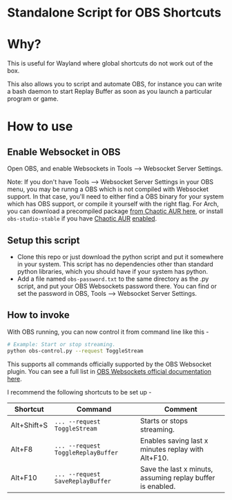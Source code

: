 # Standalone Script for OBS Shortcuts

# Why?

This is useful for Wayland where global shortcuts do not work out of the box.

This also allows you to script and automate OBS, for instance you can write a bash daemon to start Replay Buffer as soon as you launch a particular program or game.

# How to use

## Enable Websocket in OBS

Open OBS, and enable Websockets in Tools --> Websocket Server Settings.

Note: If you don't have Tools --> Websocket Server Settings in your OBS menu, you may be runng a OBS which is not compiled with Websocket support. In that case, you'll need to either find a OBS binary for your system which has OBS support, or compile it yourself with the right flag. For Arch, you can download a precompiled package [from Chaotic AUR here](https://pkgs.org/download/obs-studio-stable), or install `obs-studio-stable` if you have [Chaotic AUR](https://aur.chaotic.cx/) [enabled](https://aur.chaotic.cx/docs).

## Setup this script
- Clone this repo or just download the python script and put it somewhere in your system. This script has no dependencies other than standard python libraries, which you should have if your system has python.
- Add a file named `obs-password.txt` to the same directory as the .py script, and put your OBS Websockets password there. You can find or set the password in OBS, Tools --> Websocket Server Settings.

## How to invoke

With OBS running, you can now control it from command line like this -

```sh
# Example: Start or stop streaming.
python obs-control.py --request ToggleStream
```

This supports all commands officially supported by the OBS Websocket plugin. You can see a full list in [OBS Websockets official documentation here](https://github.com/obsproject/obs-websocket/blob/master/docs/generated/protocol.md).

I recommend the following shortcuts to be set up -

| Shortcut    | Command                            | Comment                                                    |
| ----------- | ---------------------------------- | ---------------------------------------------------------- |
| Alt+Shift+S | `... --request ToggleStream`       | Starts or stops streaming.                                 |
| Alt+F8      | `... --request ToggleReplayBuffer` | Enables saving last x minutes replay with Alt+F10.         |
| Alt+F10     | `... --request SaveReplayBuffer`   | Save the last x minuts, assuming replay buffer is enabled. |
